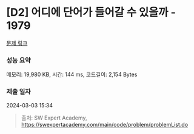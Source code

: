 # [D2] 어디에 단어가 들어갈 수 있을까 - 1979 

[문제 링크](https://swexpertacademy.com/main/code/problem/problemDetail.do?contestProbId=AV5PuPq6AaQDFAUq) 

### 성능 요약

메모리: 19,980 KB, 시간: 144 ms, 코드길이: 2,154 Bytes

### 제출 일자

2024-03-03 15:34



> 출처: SW Expert Academy, https://swexpertacademy.com/main/code/problem/problemList.do